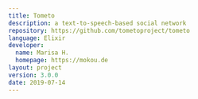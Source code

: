 ```yaml
---
title: Tometo
description: a text-to-speech-based social network
repository: https://github.com/tometoproject/tometo
language: Elixir
developer:
  name: Marisa H.
  homepage: https://mokou.de
layout: project
version: 3.0.0
date: 2019-07-14
---
```

